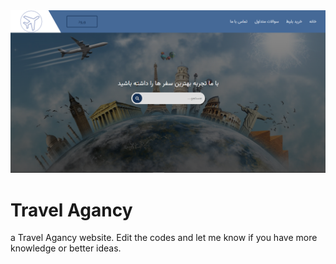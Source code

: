 <div>
  <img src="./images/first.PNG" />
  <h1>Travel Agancy</h1>
</div>
<div>
  <p>
    a Travel Agancy website. Edit the codes and let me know if you have more
    knowledge or better ideas.
  </p>
</div>
